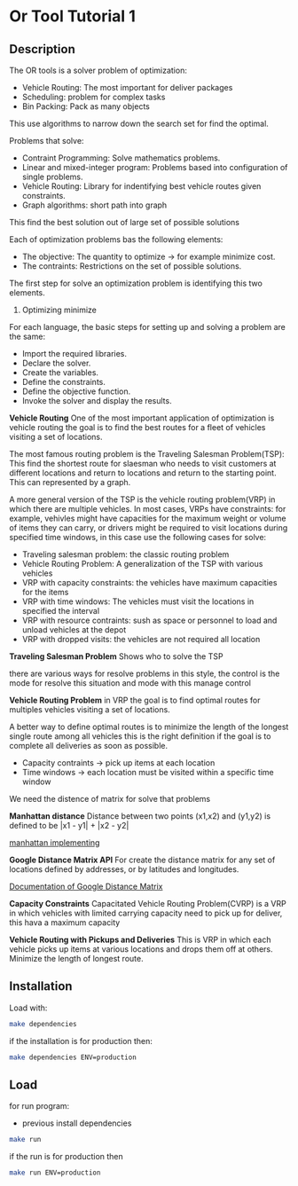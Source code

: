 # Or Tool Tutorial 1

## Description
The OR tools is a solver problem of optimization:

- Vehicle Routing: The most important for deliver packages
- Scheduling: problem for complex tasks
- Bin Packing: Pack as many objects

This use algorithms to narrow down the search set for find the optimal.

Problems that solve:

- Contraint Programming: Solve mathematics problems.
- Linear and mixed-integer program: Problems based into configuration of single problems.
- Vehicle Routing: Library for indentifying best vehicle routes given constraints.
- Graph algorithms: short path into graph

This find the best solution out of large set of possible solutions

Each of optimization problems bas the following elements:
- The objective: The quantity to optimize -> for example minimize cost.
- The contraints: Restrictions on the set of possible solutions.

The first step for solve an optimization problem is identifying this two elements.

1. Optimizing minimize

For each language, the basic steps for setting up and solving a problem are the same:
- Import the required libraries.
- Declare the solver.
- Create the variables.
- Define the constraints.
- Define the objective function.
- Invoke the solver and display the results.


**Vehicle Routing**
One of the  most important application of optimization is vehicle routing the goal is to find the best routes for a fleet of vehicles visiting a set of locations.

The most famous routing problem is the Traveling Salesman Problem(TSP): This find the shortest route for slaesman who needs to visit customers at different locations and return to locations and return to the starting point. This can represented by a graph.

A more general version of the TSP is the vehicle routing problem(VRP) in which there are multiple vehicles. In most cases, VRPs have constraints: for example, vehivles might have capacities for the maximum weight or volume of items they can carry, or drivers might be required to visit locations during specified time windows, in this case use the following cases for solve:
- Traveling salesman problem: the classic routing problem
- Vehicle Routing Problem: A generalization of the TSP with various vehicles
- VRP with capacity constraints: the vehicles have maximum capacities for the items
- VRP with time windows: The vehicles must visit the locations in specified the interval
- VRP with resource contraints: sush as space or personnel to load and unload vehicles at the depot
- VRP with dropped visits: the vehicles are not required all location

**Traveling Salesman Problem**
Shows who to solve the TSP

there are various ways for resolve problems in this style, the control is the mode for resolve this situation and mode with this manage control

**Vehicle Routing Problem**
in VRP the goal is to find optimal routes for multiples vehicles visiting a set of locations.

A better way to define optimal routes is to minimize the length of the longest single route among all vehicles this is the right definition if the goal is to complete all deliveries as soon as possible.

- Capacity contraints -> pick up items at each location
- Time windows -> each location must be visited within a specific time window

We need the distence of matrix for solve that problems

**Manhattan distance**
Distance between two points (x1,x2) and (y1,y2) is defined to be |x1 - y1| + |x2 - y2|

[manhattan implementing](https://gist.github.com/vmgabriel/2cd48fe2b560a35e290a393d23abdd80 "manhattan implementing")

**Google Distance Matrix API**
For create the distance matrix for any set of locations defined by addresses, or by latitudes and longitudes.

[Documentation of Google Distance Matrix](https://developers.google.com/maps/gmp-get-started#create-billing-account "Configuration of Google Distance Matrix API")


**Capacity Constraints**
Capacitated Vehicle Routing Problem(CVRP) is a VRP in which vehicles with limited carrying capacity need to pick up for deliver, this hava a maximum capacity

**Vehicle Routing with Pickups and Deliveries**
This is VRP in which each vehicle picks up items at various locations and drops them off at others.
Minimize  the length of longest route.

## Installation
Load with:
```bash
make dependencies
```

if the installation is for production then:
```bash
make dependencies ENV=production
```

## Load
for run program:
- previous install dependencies

```bash
make run
```

if the run is for production then
```bash
make run ENV=production
```
